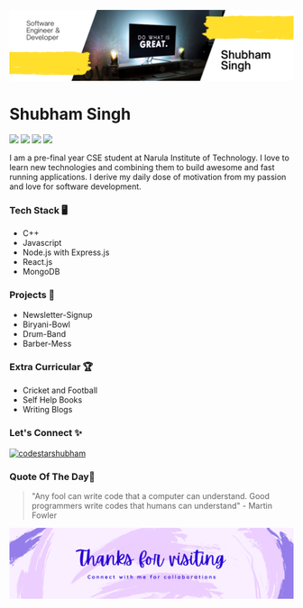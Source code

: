 <!-- HEADER PIC + INTRO -->
![image](github-header.png)
# Shubham Singh

![](https://img.shields.io/badge/-JavaScript-dbc900)
![](https://img.shields.io/badge/-Node.js-07db00)
![](https://img.shields.io/badge/-React-5e5e5e)
![](https://img.shields.io/badge/-MongoDB-blue)



<p>I am a pre-final year CSE student at Narula Institute of Technology. I love to learn new technologies and combining them to build awesome and fast running applications. I derive my daily dose of motivation from my passion and love for software development.</p>

<!-- TECH STACK -->
### Tech Stack 🖥️
<!-- <h3 align="left"> My Tech Stack 🖥️</h3> -->
<ul>
  <li>C++</li>
  <li>Javascript</li>
  <li>Node.js with Express.js</li>
  <li>React.js</li>
  <li>MongoDB</li>
</ul>

<!-- PROJECTS -->
### Projects 📛
<!-- <h3 align="left">My Projects 📛</h3> -->
<ul>
  <li>Newsletter-Signup</li>
  <li>Biryani-Bowl</li>
  <li>Drum-Band</li>
  <li>Barber-Mess</li>
</ul>

<!-- EXTRA-CURRICULAR -->
### Extra Curricular 🏆
<!-- <h3 align="left">Extra Curricular 🏆</h3> -->
<ul>
  <li>Cricket and Football</li>
  <li>Self Help Books</li>
  <li>Writing Blogs</li>
</ul>

<!-- CONNECT WITH ME -->
### Let's Connect ✨
<!-- <h3 align="left">Connect With Me ✨</h3> -->
<p align="left">
<a href="https://linkedin.com/in/codestarsingh" target="_blank"><img align="center" src="https://raw.githubusercontent.com/rahuldkjain/github-profile-readme-generator/master/src/images/icons/Social/linked-in-alt.svg" alt="codestarshubham" height="30" width="40" /></a>
</p>

<!-- QUOTES -->
### Quote Of The Day🔖
<!-- <h3 align="left">Quote 🔖</h3> -->
> "Any fool can write code that a computer can understand. Good programmers write codes that humans can understand" - Martin Fowler

<!-- FOOTER PIC -->
![image](github-footer.png)
